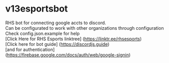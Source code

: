# v13esportsbot
RHS bot for connecting google accts to discord.<br>
Can be configurated to work with other organizations through configuration<br>
Check config.json.example for help<br>
[Click Here for RHS Esports linktree] (https://linktr.ee/rhsesports) <br>
[Click here for bot guide]   (https://discordjs.guide)<br>
[and for authentication] (https://firebase.google.com/docs/auth/web/google-signin)
